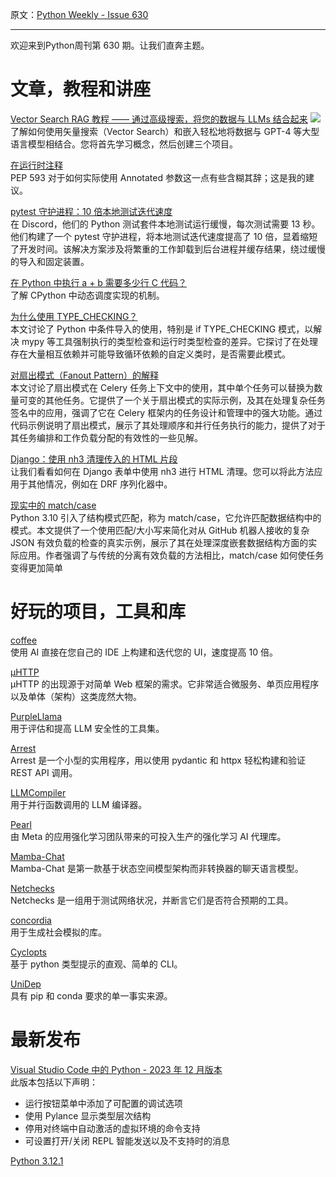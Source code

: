 原文：[Python Weekly - Issue 630](http://eepurl.com/iF-TCw)

---

欢迎来到Python周刊第 630 期。让我们直奔主题。    

  
# 文章，教程和讲座  
  
[Vector Search RAG 教程 —— 通过高级搜索，将您的数据与 LLMs 结合起来](https://www.youtube.com/watch?v=JEBDfGqrAUA) ![](https://mcusercontent.com/e2e180baf855ac797ef407fc7/images/af76283a-6e65-436c-967a-900427cf6399.png)  
了解如何使用矢量搜索（Vector Search）和嵌入轻松地将数据与 GPT-4 等大型语言模型相结合。您将首先学习概念，然后创建三个项目。  
  
[在运行时注释](https://blog.glyph.im/2023/12/annotated-at-runtime.html)  
PEP 593 对于如何实际使用 Annotated 参数这一点有些含糊其辞；这是我的建议。  
  
[pytest 守护进程：10 倍本地测试迭代速度](https://discord.com/blog/pytest-daemon-10x-local-test-iteration-speed)  
在 Discord，他们的 Python 测试套件本地测试运行缓慢，每次测试需要 13 秒。他们构建了一个 pytest 守护进程，将本地测试迭代速度提高了 10 倍，显着缩短了开发时间。该解决方案涉及将繁重的工作卸载到后台进程并缓存结果，绕过缓慢的导入和固定装置。  
  
[在 Python 中执行 a + b 需要多少行 C 代码？](https://codeconfessions.substack.com/p/cpython-dynamic-dispatch-internals)  
了解 CPython 中动态调度实现的机制。  
  
[为什么使用 TYPE_CHECKING？](https://vickiboykis.com/2023/12/11/why-if-type_checking/)  
本文讨论了 Python 中条件导入的使用，特别是 if TYPE_CHECKING 模式，以解决 mypy 等工具强制执行的类型检查和运行时类型检查的差异。它探讨了在处理存在大量相互依赖并可能导致循环依赖的自定义类时，是否需要此模式。  
  
[对扇出模式（Fanout Pattern）的解释](https://www.better-simple.com/django/2023/12/06/fanout-pattern-explained)  
本文讨论了扇出模式在 Celery 任务上下文中的使用，其中单个任务可以替换为数量可变的其他任务。它提供了一个关于扇出模式的实际示例，及其在处理复杂任务签名中的应用，强调了它在 Celery 框架内的任务设计和管理中的强大功能。通过代码示例说明了扇出模式，展示了其处理顺序和并行任务执行的能力，提供了对于其任务编排和工作负载分配的有效性的一些见解。  
  
[Django：使用 nh3 清理传入的 HTML 片段](https://adamj.eu/tech/2023/12/13/django-sanitize-incoming-html-nh3/)  
让我们看看如何在 Django 表单中使用 nh3 进行 HTML 清理。您可以将此方法应用于其他情况，例如在 DRF 序列化器中。  
  
[现实中的 match/case](https://nedbatchelder.com/blog/202312/realworld_matchcase.html)  
Python 3.10 引入了结构模式匹配，称为 match/case，它允许匹配数据结构中的模式。本文提供了一个使用匹配/大小写来简化对从 GitHub 机器人接收的复杂 JSON 有效负载的检查的真实示例，展示了其在处理深度嵌套数据结构方面的实际应用。作者强调了与传统的分离有效负载的方法相比，match/case 如何使任务变得更加简单  
  
  
# 好玩的项目，工具和库  
  
[coffee](https://github.com/Coframe/coffee)  
使用 AI 直接在您自己的 IDE 上构建和迭代您的 UI，速度提高 10 倍。  
  
[µHTTP](https://github.com/0x67757300/uHTTP)  
µHTTP 的出现源于对简单 Web 框架的需求。它非常适合微服务、单页应用程序以及单体（架构）这类庞然大物。  
  
[PurpleLlama](https://github.com/facebookresearch/PurpleLlama)  
用于评估和提高 LLM 安全性的工具集。  
  
[Arrest](https://github.com/s-bose/arrest)  
Arrest 是一个小型的实用程序，用以使用 pydantic 和 httpx 轻松构建和验证 REST API 调用。  
  
[LLMCompiler](https://github.com/SqueezeAILab/LLMCompiler)  
用于并行函数调用的 LLM 编译器。 
  
[Pearl](https://github.com/facebookresearch/Pearl)  
由 Meta 的应用强化学习团队带来的可投入生产的强化学习 AI 代理库。  
  
[Mamba-Chat](https://github.com/havenhq/mamba-chat)  
Mamba-Chat 是第一款基于状态空间模型架构而非转换器的聊天语言模型。  
  
[Netchecks](https://github.com/hardbyte/netchecks)  
Netchecks 是一组用于测试网络状况，并断言它们是否符合预期的工具。  
  
[concordia](https://github.com/google-deepmind/concordia)  
用于生成社会模拟的库。  
  
[Cyclopts](https://github.com/BrianPugh/cyclopts)  
基于 python 类型提示的直观、简单的 CLI。  
  
[UniDep](https://github.com/basnijholt/unidep)  
具有 pip 和 conda 要求的单一事实来源。  
  
  
# 最新发布  
  
[Visual Studio Code 中的 Python - 2023 年 12 月版本](https://devblogs.microsoft.com/python/python-in-visual-studio-code-december-2023-release/)  
此版本包括以下声明：
* 运行按钮菜单中添加了可配置的调试选项
* 使用 Pylance 显示类型层次结构
* 停用对终端中自动激活的虚拟环境的命令支持
* 可设置打开/关闭 REPL 智能发送以及不支持时的消息

  
[Python 3.12.1](https://www.python.org/downloads/release/python-3121/)  